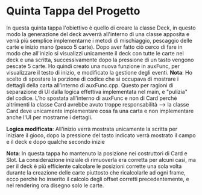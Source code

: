 # Quinta Tappa del Progetto

In questa quinta tappa l'obiettivo è quello di creare la classe Deck, in questo modo la generazione del deck avverrà all'interno di una classe apposita e verrà più semplice implementarne i metodi di mischiaggio, pescaggio delle carte e inizio mano (pesco 5 carte).
Dopo aver fatto ciò cerco di fare in modo che all'inizio si visualizzi unicamente il deck con tutte le carte nel deck e una scritta, successivamente dopo la pressione di un tasto vengono pescate 5 carte. 
Ho quindi creato una nuova funzione in auxFunc, per visualizzare il testo di inizio, e modificato la gestione degli eventi. 
**Nota**: Ho scelto di spostare la porzione di codice che si occupava di mostrare i dettagli della carta all'interno di auxFunc.cpp. Questo per ragioni di separazione di UI dalla logica effettiva implementata nel main, e "pulizia" del codice. L'ho spostata all'interno di auxFunc e non di Card perchè altrimenti la classe Card avrebbe avuto troppe responsabilità --> la classe Card deve unicamente implementare cosa fa una carta e non implementare anche l'UI per mostrarne i dettagli.

**Logica modificata**: All'inizio verrà mostrata unicamente la scritta per iniziare il gioco, dopo la pressione del tasto indicato verrà mostrato il campo e il deck e dopo qualche secondo inizie








**Nota**: In questa tappa ho mantenuto la posizione nei costruttori di Card e Slot. La considerazione iniziale di rimuoverla era corretta per alcuni casi, ma per il deck è più efficiente calcolare le posizioni corrette una sola volta durante la creazione delle carte piuttosto che ricalcolarle ad ogni frame, ecco perchè ho inserito il calcolo degli offset corretti precedentemente, e nel rendering ora disegno solo le carte.

